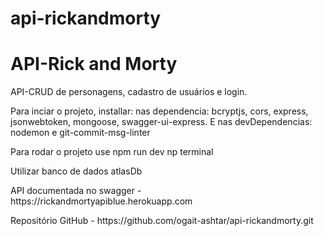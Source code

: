 # api-rickandmorty

<h1>API-Rick and Morty</h1>
<p>API-CRUD de personagens, cadastro de usuários e login.</p>
<p>Para inciar o projeto, installar: nas dependencia: bcryptjs, cors, express, jsonwebtoken, mongoose, swagger-ui-express. E nas devDependencias: nodemon e git-commit-msg-linter<p>
<p>Para rodar o projeto use npm run dev np terminal</p>
<p>Utilizar banco de dados atlasDb</p>
<p>API documentada no swagger - https://rickandmortyapiblue.herokuapp.com</p>
<p>Repositório GitHub - https://github.com/ogait-ashtar/api-rickandmorty.git</p>


